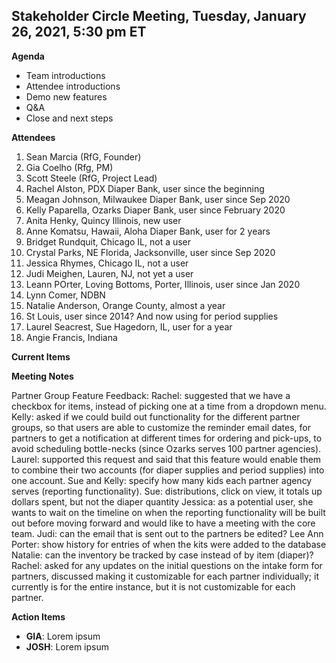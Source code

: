 

## Stakeholder Circle Meeting, Tuesday, January 26, 2021, 5:30 pm ET

**Agenda**

- Team introductions
- Attendee introductions
- Demo new features
- Q&A
- Close and next steps

**Attendees**
1. Sean Marcia (RfG, Founder)
2. Gia Coelho (Rfg, PM)
3. Scott Steele (RfG, Project Lead)
4. Rachel Alston, PDX Diaper Bank, user since the beginning
5. Meagan Johnson, Milwaukee Diaper Bank, user since Sep 2020
6. Kelly Paparella, Ozarks Diaper Bank, user since February 2020
7. Anita Henky, Quincy Illinois, new user
8. Anne Komatsu, Hawaii, Aloha Diaper Bank, user for 2 years
9. Bridget Rundquit, Chicago IL, not a user
10. Crystal Parks, NE Florida, Jacksonville, user since Sep 2020
11. Jessica Rhymes, Chicago IL, not a user
12. Judi Meighen, Lauren, NJ, not yet a user
13. Leann POrter, Loving Bottoms, Porter, Illinois, user since Jan 2020
14. Lynn Comer, NDBN
15. Natalie Anderson, Orange County, almost a year
16. St Louis, user since 2014? And now using for period supplies
17. Laurel Seacrest, Sue Hagedorn, IL, user for a year
18. Angie Francis, Indiana


**Current Items**



**Meeting Notes**

Partner Group Feature Feedback: 
Rachel: suggested that we have a checkbox for items, instead of picking one at a time from a dropdown menu.
Kelly: asked if we could build out functionality for the different partner groups, so that users are able to customize the reminder email dates, for partners to get a notification at different times for ordering and pick-ups, to avoid scheduling bottle-necks (since Ozarks serves 100 partner agencies). 
Laurel: supported this request and said that this feature would enable them to combine their two accounts (for diaper supplies and period supplies) into one account.
Sue and Kelly: specify how many kids each partner agency serves (reporting functionality).
Sue: distributions, click on view, it totals up dollars spent, but not the diaper quantity 
Jessica: as a potential user, she wants to wait on the timeline on when the reporting functionality will be built out before moving forward and would like to have a meeting with the core team. 
Judi: can the email that is sent out to the partners be edited? 
Lee Ann Porter: show history for entries of when the kits were added to the database
Natalie: can the inventory be tracked by case instead of by item (diaper)?
Rachel: asked for any updates on the initial questions on the intake form for partners, discussed making it customizable for each partner individually; it currently is for the entire instance, but it is not customizable for each partner.


**Action Items**

- **GIA**: Lorem ipsum
- **JOSH**: Lorem ipsum

